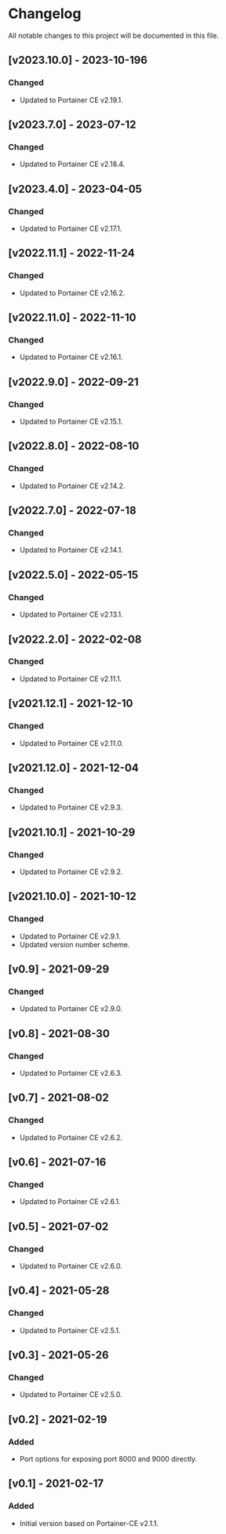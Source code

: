 # Changelog
All notable changes to this project will be documented in this file.

## [v2023.10.0] - 2023-10-196

### Changed

- Updated to Portainer CE v2.19.1.

## [v2023.7.0] - 2023-07-12

### Changed

- Updated to Portainer CE v2.18.4.

## [v2023.4.0] - 2023-04-05

### Changed

- Updated to Portainer CE v2.17.1.

## [v2022.11.1] - 2022-11-24

### Changed

- Updated to Portainer CE v2.16.2.

## [v2022.11.0] - 2022-11-10

### Changed

- Updated to Portainer CE v2.16.1.

## [v2022.9.0] - 2022-09-21

### Changed

- Updated to Portainer CE v2.15.1.

## [v2022.8.0] - 2022-08-10

### Changed

- Updated to Portainer CE v2.14.2.

## [v2022.7.0] - 2022-07-18

### Changed

- Updated to Portainer CE v2.14.1.

## [v2022.5.0] - 2022-05-15

### Changed
- Updated to Portainer CE v2.13.1.

## [v2022.2.0] - 2022-02-08

### Changed
- Updated to Portainer CE v2.11.1.

## [v2021.12.1] - 2021-12-10

### Changed
- Updated to Portainer CE v2.11.0.

## [v2021.12.0] - 2021-12-04

### Changed
- Updated to Portainer CE v2.9.3.

## [v2021.10.1] - 2021-10-29

### Changed
- Updated to Portainer CE v2.9.2.

## [v2021.10.0] - 2021-10-12

### Changed
- Updated to Portainer CE v2.9.1.
- Updated version number scheme.

## [v0.9] - 2021-09-29

### Changed
- Updated to Portainer CE v2.9.0.

## [v0.8] - 2021-08-30

### Changed
- Updated to Portainer CE v2.6.3.

## [v0.7] - 2021-08-02

### Changed
- Updated to Portainer CE v2.6.2.

## [v0.6] - 2021-07-16

### Changed
- Updated to Portainer CE v2.6.1.

## [v0.5] - 2021-07-02

### Changed
- Updated to Portainer CE v2.6.0.

## [v0.4] - 2021-05-28

### Changed
- Updated to Portainer CE v2.5.1.

## [v0.3] - 2021-05-26

### Changed
- Updated to Portainer CE v2.5.0.

## [v0.2] - 2021-02-19

### Added
- Port options for exposing port 8000 and 9000 directly.

## [v0.1] - 2021-02-17

### Added
- Initial version based on Portainer-CE v2.1.1.
